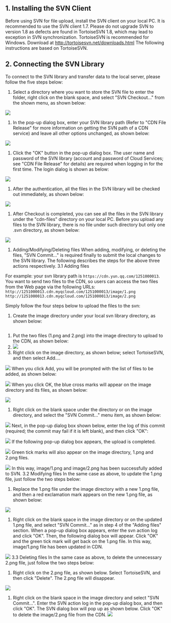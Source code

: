 ## 1. Installing the SVN Client
Before using SVN for file upload, install the SVN client on your local PC. It is recommended to use the SVN client 1.7. Please do not upgrade SVN to version 1.8 as defects are found in TortoiseSVN 1.8, which may lead to exception in SVN synchronization.
TortoiseSVN is recommended for Windows. Download at http://tortoisesvn.net/downloads.html
The following instructions are based on TortoiseSVN.
## 2. Connecting the SVN Library
To connect to the SVN library and transfer data to the local server, please follow the five steps below:
1. Select a directory where you want to store the SVN file to enter the folder, right click on the blank space, and select "SVN Checkout..." from the shown menu, as shown below:

![](https://mccdn.qcloud.com/static/img/b8fb186b04b4b9a27d84d65447659ad9/image.png)
1. In the pop-up dialog box, enter your SVN library path (Refer to "CDN File Release" for more information on getting the SVN path of a CDN service) and leave all other options unchanged, as shown below:

![](https://mccdn.qcloud.com/static/img/74b67cf17f5634c7bec53d88f3d9b8b7/image.png)
1. Click the "OK" button in the pop-up dialog box. The user name and password of the SVN library (account and password of Cloud Services; see "CDN File Release" for details) are required when logging in for the first time. The login dialog is shown as below:

![](https://mccdn.qcloud.com/static/img/2724c0ac1174f4758b23e32df9c38a1e/image.png)
1. After the authentication, all the files in the SVN library will be checked out immediately, as shown below:

![](https://mccdn.qcloud.com/static/img/3c35149768d4b63e105866ce9735bd03/image.png)
1. After Checkout is completed, you can see all the files in the SVN library under the "cdn-files" directory on your local PC.
   Before you upload any files to the SVN library, there is no file under such directory but only one .svn directory, as shown below:

![](https://mccdn.qcloud.com/static/img/908adec0d5ef3f6cb1f61d09cf824023/image.png)
1. Adding/Modifying/Deleting files
   When adding, modifying, or deleting the files, "SVN Commit..." is required finally to submit the local changes to the SVN library. The following describes the steps for the above three actions respectively.
   3.1 Adding files

For example: your svn library path is `https://cdn.yun.qq.com/1251000013`. You want to send two files to the CDN, so users can access the two files from the Web page via the following URLs:
`http://1251000013.cdn.myqcloud.com/1251000013/image/1.png`
`http://1251000013.cdn.myqcloud.com/1251000013/image/2.png`

Simply follow the four steps below to upload the files to the svn:

1. Create the image directory under your local svn library directory, as shown below:

![![](https://mccdn.qcloud.com/static/img/63787ccac5d746d0cf706c2f6c313c4a/image.png)](https://mccdn.qcloud.com/static/img/63787ccac5d746d0cf706c2f6c313c4a/image.png)
1. Put the two files (1.png and 2.png) into the image directory to upload to the CDN, as shown below:
2. 
   ![](https://mccdn.qcloud.com/static/img/e76bf166493b470dfbae4a1b897853c9/image.png)
3. Right click on the image directory, as shown below; select TortoiseSVN, and then select Add....

![](https://mccdn.qcloud.com/static/img/284abe368b773674b9c6e46d43db48ea/image.png)
When you click Add, you will be prompted with the list of files to be added, as shown below:

![](https://mccdn.qcloud.com/static/img/9e475ba5d78dac92242d65db1c3bcd95/image.png)
When you click OK, the blue cross marks will appear on the image directory and its files, as shown below:

![](https://mccdn.qcloud.com/static/img/ded6fb8a9464d9043d483565b67c4b23/image.png)
1. Right click on the blank space under the directory or on the image directory, and select the "SVN Commit..." menu item, as shown below:

![](https://mccdn.qcloud.com/static/img/c2e7e91e6d91b755162ae0ed599ed989/image.png)
Next, in the pop-up dialog box shown below, enter the log of this commit (required; the commit may fail if it is left blank), and then click "OK":

![](https://mccdn.qcloud.com/static/img/9554e6ff8f9f65049e3adf5892150516/image.png)
If the following pop-up dialog box appears, the upload is completed.

![](https://mccdn.qcloud.com/static/img/d02114243966200e6f777d80b8bc3e3b/image.png)
Green tick marks will also appear on the image directory, 1.png and 2.png files.

![](https://mccdn.qcloud.com/static/img/e029fa171231dff4f052c22e1a437636/image.png)
In this way, image/1.png and image/2.png has been successfully added to SVN.
3.2 Modifying files
In the same case as above, to update the 1.png file, just follow the two steps below:

1. Replace the 1.png file under the image directory with a new 1.png file, and then a red exclamation mark appears on the new 1.png file, as shown below:

![](https://mccdn.qcloud.com/static/img/5db64f71e1939da60644f352dbeb6b9c/image.png)
1. Right click on the blank space in the image directory or on the updated 1.png file, and select "SVN Commit..." as in step 4 of the "Adding files" section. When a pop-up dialog box appears, enter the svn action log and click "OK". Then, the following dialog box will appear. Click "OK" and the green tick mark will get back on the 1.png file. In this way, image/1.png file has been updated in CDN.

![](https://mccdn.qcloud.com/static/img/47f6d61be73bc811ecad8c813be256af/image.png)
3.3 Deleting files
In the same case as above, to delete the unnecessary 2.png file, just follow the two steps below:

1. Right click on the 2.png file, as shown below. Select TortoiseSVN, and then click "Delete". The 2.png file will disappear.

![](https://mccdn.qcloud.com/static/img/dee153d48c88d87560e3bdfdfe047bc3/image.png)
1. Right click on the blank space in the image directory and select "SVN Commit...". Enter the SVN action log in the pop-up dialog box, and then click "OK". The SVN dialog box will pop up as shown below. Click "OK" to delete the image/2.png file from the CDN.
   ![](https://mccdn.qcloud.com/static/img/603a40a251957a018ffda3bd53d0186d/image.png)
